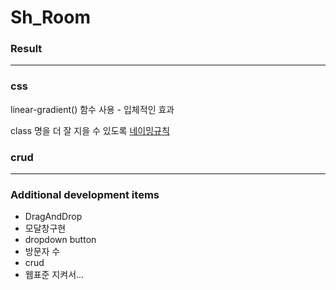 # Sh_Room


### Result


---

### css
linear-gradient() 함수 사용 - 입체적인 효과

class 명을 더 잘 지을 수 있도록 [네이밍규칙](https://uipac.com/451)


### crud



---

### Additional development items

* DragAndDrop
* 모달창구현
* dropdown button
* 방문자 수
* crud
* 웹표준 지켜서...

